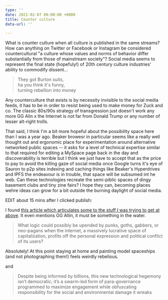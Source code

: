 ```yaml
---
type: ''
date: 2021-02-07 00:00:00 +0000
title: Counter culture
data-url: ''

---
```

What is counter culture when all culture is published in the same streams? How can anything on Twitter or Facebook or Instagram be considered countercultural "a culture whose values and norms of behavior differ substantially from those of mainstream society"? Social media seems to represent the final state (hopefuly!) of 20th century culture industries' ability to commodify dissent...

> They got Burton suits,  
> ha you think it's funny,  
> turning rebellion into money

Any counterculture that exists is by necessity invisible to the social media feeds, it has to be in order to resist being used to make money for Zuck and co. The classic 80s/90s strategy of transgression just doesn't work any more GG Alin x the Internet is not far from Donald Trump or any number of lesser alt-right trolls.

That said, I think I'm a bit more hopeful about the possibility space here than I was a year ago. Beaker browesr in particular seems like a really well thought out and ergonomic place for experimentation around alternative networked public spaces -- it asks for a level of technical expertise similar to that required for editing a MySpace page back in the day and discoverability is terrible but I think we just have to accept that as the price to pay to avoid the killing gaze of social media once Google turns it's eye of Sauron to p2p sites indexing and caching things like Beaker's Hyperdrives and IPFS the endeavour is in trouble, that space will be subsumed int he web. Can these technologies recreate the semi-piblic spaces of dingy basement clubs and tiny zine fairs? I hope they can, becoming places wehre ideas can grow for a bit outside the burning daylight of social media.

EDIT about 15 mins after I clicked publish:

I found [this article which articulates some to the stuff I was trying to get at above](https://www.documentjournal.com/2021/01/the-internet-didnt-kill-counterculture-you-just-wont-find-it-on-instagram/). It even mentions GG Allin, it must be something in the water.

>What logic could possibly be upended by punks, goths, gabbers, or neo-pagans when the internet, a massively lucrative space of capitalization, profits off the personal expression and political conflict of its users?

Absolutely! At this point staying at home and painting model spaceships (and not photographing them!) feels weirdly rebelious.

and

>Despite being informed by billions, this new technological hegemony isn’t democratic; it’s a swarm-led form of para-governance programmed to maximize engagement while obfuscating responsibility for the social and environmental damage it wreaks